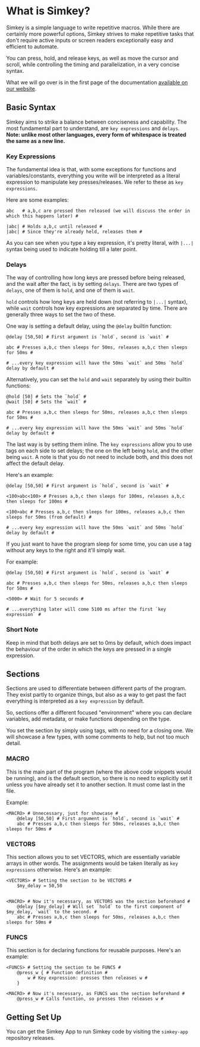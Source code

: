 # What is Simkey?
<!-- ![Test Status](https://img.shields.io/badge/Tests-Passed-brightgreen) -->

Simkey is a simple language to write repetitive macros. While there are certainly more powerful options, Simkey strives to make repetitive tasks that don't require active inputs or screen readers exceptionally easy and efficient to automate. 

You can press, hold, and release keys, as well as move the cursor and scroll, while controlling the timing and parallelization, in a very concise syntax.

What we will go over is in the first page of the documentation [available on our website](https://simkey.wiki).

## Basic Syntax

Simkey aims to strike a balance between conciseness and capability. The most fundamental part to understand, are `key expressions` and `delays`.  **Note: unlike most other languages, every form of whitespace is treated the same as a new line.**

### Key Expressions

The fundamental idea is that, with some exceptions for functions and variables/constants, everything you write will be interpreted as a literal expression to manipulate key presses/releases. We refer to these as `key expressions`.

Here are some examples:

```simkey
abc   # a,b,c are pressed then released (we will discuss the order in which this happens later) #

|abc| # Holds a,b,c until released #
|abc| # Since they're already held, releases them #
```

As you can see when you type a key expression, it's pretty literal, with `|...|` syntax being used to indicate holding till a later point.

### Delays

The way of controlling how long keys are pressed before being released, and the wait after the fact, is by setting `delays`. There are two types of `delays`, one of them is `hold`, and one of them is `wait`.

`hold` controls how long keys are held down (not referring to `|...|` syntax), while `wait` controls how key expressions are separated by time. There are generally three ways to set the two of these.

One way is setting a default delay, using the `@delay` builtin function:

```simkey
@delay [50,50] # First argument is `hold`, second is `wait` #

abc # Presses a,b,c then sleeps for 50ms, releases a,b,c then sleeps for 50ms #

# ...every key expression will have the 50ms `wait` and 50ms `hold` delay by default #
```

Alternatively, you can set the `hold` and `wait` separately by using their builtin functions:

```simkey
@hold [50] # Sets the `hold` #
@wait [50] # Sets the `wait` #

abc # Presses a,b,c then sleeps for 50ms, releases a,b,c then sleeps for 50ms #

# ...every key expression will have the 50ms `wait` and 50ms `hold` delay by default #
```

The last way is by setting them inline. The `key expressions` allow you to use tags on each side to set delays; the one on the left being `hold`, and the other being `wait`. A note is that you do not need to include both, and this does not affect the default delay.

Here's an example:

```simkey
@delay [50,50] # First argument is `hold`, second is `wait` #

<100>abc<100> # Presses a,b,c then sleeps for 100ms, releases a,b,c then sleeps for 100ms #

<100>abc # Presses a,b,c then sleeps for 100ms, releases a,b,c then sleeps for 50ms (from default) #

# ...every key expression will have the 50ms `wait` and 50ms `hold` delay by default #
```

If you just want to have the program sleep for some time, you can use a tag without any keys to the right and it'll simply wait.

For example:

```simkey
@delay [50,50] # First argument is `hold`, second is `wait` #

abc # Presses a,b,c then sleeps for 50ms, releases a,b,c then sleeps for 50ms #

<5000> # Wait for 5 seconds #

# ...everything later will come 5100 ms after the first `key expression` #
```

### Short Note

Keep in mind that both delays are set to 0ms by default, which does impact the behaviour of the order in which the keys are pressed in a single expression.

## Sections

Sections are used to differentiate between different parts of the program. They exist partly to organize things, but also as a way to get past the fact everything is interpreted as a `key expression` by default. 

So, sections offer a different focused "environment" where you can declare variables, add metadata, or make functions depending on the type.

You set the section by simply using tags, with no need for a closing one. We will showcase a few types, with some comments to help, but not too much detail.

### MACRO

This is the main part of the program (where the above code snippets would be running), and is the default section, so there is no need to explicitly set it unless you have already set it to another section. It must come last in the file.

Example:

```simkey
<MACRO> # Unnecessary, just for showcase #
    @delay [50,50] # First argument is `hold`, second is `wait` #
    abc # Presses a,b,c then sleeps for 50ms, releases a,b,c then sleeps for 50ms #
```

### VECTORS

This section allows you to set VECTORS, which are essentially variable arrays in other words. The assignments would be taken literally as `key expressions` otherwise. Here's an example:

```simkey
<VECTORS> # Setting the section to be VECTORS #
    $my_delay = 50,50


<MACRO> # Now it's necessary, as VECTORS was the section beforehand #
    @delay [$my_delay] # Will set `hold` to the first component of $my_delay, `wait` to the second. #
    abc # Presses a,b,c then sleeps for 50ms, releases a,b,c then sleeps for 50ms #
```

### FUNCS

This section is for declaring functions for reusable purposes. Here's an example:

```simkey
<FUNCS> # Setting the section to be FUNCS #
    @press_w { # Function definition #
        w # Key expression: presses then releases w #
    }

<MACRO> # Now it's necessary, as FUNCS was the section beforehand #
    @press_w # Calls function, so presses then releases w #
```

## Getting Set Up

You can get the Simkey App to run Simkey code by visiting the `simkey-app` repository releases.